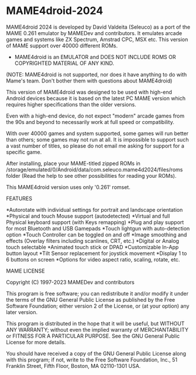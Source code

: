 # MAME4droid-2024

MAME4droid 2024 is developed by David Valdeita (Seleuco) as a port of the MAME 0.261 emulator by MAMEDev and contributors. It emulates arcade games and systems like ZX Spectrum, Amstrad CPC, MSX etc. This version of MAME support over 40000 different ROMs.

* MAME4droid is an EMULATOR and DOES NOT INCLUDE ROMS OR COPYRIGHTED MATERIAL OF ANY KIND. 

(NOTE: MAME4droid is not supported, nor does it have anything to do with Mame's team. Don't bother them with questions about MAME4droid)  

This version of MAME4droid was designed to be used with high-end Android devices because it is based on the latest PC MAME version which requires higher specifications than the older versions. 

Even with a high-end device, do not expect "modern" arcade games from the 90s and beyond to necessarily work at full speed or compatibility.   

With over 40000 games and system supported, some games will run better than others; some games may not run at all. It is impossible to support such a vast number of titles, so please do not email me asking for support for a specific game. 

After installing, place your MAME-titled zipped ROMs in /storage/emulated/0/Android/data/com.seleuco.mame4d2024/files/roms folder (Read the help to see other possibilities for reading your ROMs). 

This MAME4droid version uses only '0.261' romset. 

FEATURES 

*Autorotate with individual settings for portrait and landscape orientation 
*Physical and touch Mouse support (autodetected) 
*Virtual and full Physical keyboard support (with Keys remapping) 
*Plug and play support for most Bluetooth and USB Gamepads 
*Touch lightgun with auto-detection option 
*Touch Controller can be toggled on and off 
*Image smoothing and effects (Overlay filters including scanlines, CRT, etc.) 
*Digital or Analog touch selectable 
*Animated touch stick or DPAD 
*Customizable In-App button layout 
*Tilt Sensor replacement for joystick movement 
*Display 1 to 6 buttons on screen 
*Options for video aspect ratio, scaling, rotate, etc. 

MAME LICENSE 
 
Copyright (C) 1997-2023  MAMEDev and contributors 
 
This program is free software; you can redistribute it and/or modify 
it under the terms of the GNU General Public License as published by 
the Free Software Foundation; either version 2 of the License, or 
(at your option) any later version. 
 
This program is distributed in the hope that it will be useful, 
but WITHOUT ANY WARRANTY; without even the implied warranty of 
MERCHANTABILITY or FITNESS FOR A PARTICULAR PURPOSE.  See the 
GNU General Public License for more details. 
 
You should have received a copy of the GNU General Public License along 
with this program; if not, write to the Free Software Foundation, Inc., 
51 Franklin Street, Fifth Floor, Boston, MA 02110-1301 USA.
